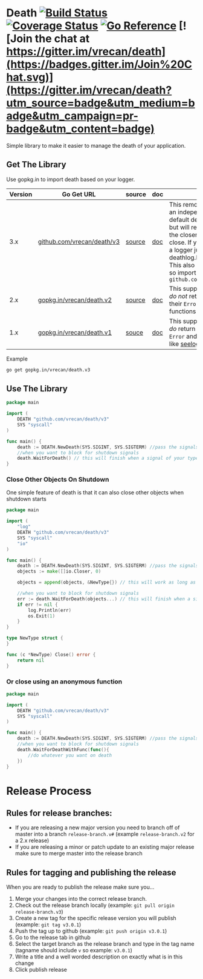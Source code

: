 # Death [![Build Status](https://travis-ci.org/vrecan/death.svg?branch=master)](https://travis-ci.org/vrecan/death) [![Coverage Status](https://coveralls.io/repos/github/vrecan/death/badge.svg?branch=master)](https://coveralls.io/github/vrecan/death?branch=master) [![Go Reference](https://pkg.go.dev/badge/github.com/vrecan/death/v3.svg)](https://pkg.go.dev/github.com/vrecan/death/v3) [![Join the chat at https://gitter.im/vrecan/death](https://badges.gitter.im/Join%20Chat.svg)](https://gitter.im/vrecan/death?utm_source=badge&utm_medium=badge&utm_campaign=pr-badge&utm_content=badge)

<p>Simple library to make it easier to manage the death of your application.</p>

## Get The Library

Use gopkg.in to import death based on your logger.

| Version | Go Get URL                                                                           | source                                                           | doc                                                  | Notes                                                                                                                                                                                                                                                                                                |
| ------- | ------------------------------------------------------------------------------------ | ---------------------------------------------------------------- | ---------------------------------------------------- | ---------------------------------------------------------------------------------------------------------------------------------------------------------------------------------------------------------------------------------------------------------------------------------------------------- |
| 3.x     | [github.com/vrecan/death/v3](https://github.com/vrecan/death/tree/release-branch.v3) | [source](https://github.com/vrecan/death/tree/release-branch.v3) | [doc](https://pkg.go.dev/github.com/vrecan/death/v3) | This removes the need for an independent logger. By default death will not log but will return an error if all the closers do not properly close. If you want to provide a logger just satisfy the deathlog.Logger interface. This also uses go modules so import it as `github.com/vrecan/death/v3` |
| 2.x     | [gopkg.in/vrecan/death.v2](https://gopkg.in/vrecan/death.v2)                         | [source](https://github.com/vrecan/death/tree/v2.0)              | [doc](https://godoc.org/gopkg.in/vrecan/death.v2)    | This supports loggers who _do not_ return an error from their `Error` and `Warn` functions like [logrus](https://github.com/sirupsen/logrus)                                                                                                                                                         |
| 1.x     | [gopkg.in/vrecan/death.v1](https://gopkg.in/vrecan/death.v1)                         | [souce](https://github.com/vrecan/death/tree/v1.0)               | [doc](https://godoc.org/gopkg.in/vrecan/death.v1)    | This supports loggers who _do_ return an error from their `Error` and `Warn` functions like [seelog](https://github.com/cihub/seelog)                                                                                                                                                                |

Example

```bash
go get gopkg.in/vrecan/death.v3
```

## Use The Library

```go
package main

import (
	DEATH "github.com/vrecan/death/v3"
	SYS "syscall"
)

func main() {
	death := DEATH.NewDeath(SYS.SIGINT, SYS.SIGTERM) //pass the signals you want to end your application
	//when you want to block for shutdown signals
	death.WaitForDeath() // this will finish when a signal of your type is sent to your application
}
```

### Close Other Objects On Shutdown

<p>One simple feature of death is that it can also close other objects when shutdown starts</p>

```go
package main

import (
	"log"
	DEATH "github.com/vrecan/death/v3"
	SYS "syscall"
	"io"
)

func main() {
	death := DEATH.NewDeath(SYS.SIGINT, SYS.SIGTERM) //pass the signals you want to end your application
	objects := make([]io.Closer, 0)

	objects = append(objects, &NewType{}) // this will work as long as the type implements a Close method

	//when you want to block for shutdown signals
	err := death.WaitForDeath(objects...) // this will finish when a signal of your type is sent to your application
	if err != nil {
		log.Println(err)
		os.Exit(1)
	}
}

type NewType struct {
}

func (c *NewType) Close() error {
	return nil
}

```

### Or close using an anonymous function

```go
package main

import (
	DEATH "github.com/vrecan/death/v3"
	SYS "syscall"
)

func main() {
	death := DEATH.NewDeath(SYS.SIGINT, SYS.SIGTERM) //pass the signals you want to end your application
	//when you want to block for shutdown signals
	death.WaitForDeathWithFunc(func(){
		//do whatever you want on death
	})
}
```

# Release Process

## Rules for release branches:

- If you are releasing a new major version you need to branch off of master into a branch `release-branch.v#` (example `release-branch.v2` for a 2.x release)
- If you are releasing a minor or patch update to an existing major release make sure to merge master into the release branch

## Rules for tagging and publishing the release

When you are ready to publish the release make sure you...

1. Merge your changes into the correct release branch.
2. Check out the release branch locally (example: `git pull origin release-branch.v3`)
3. Create a new tag for the specific release version you will publish (example: `git tag v3.0.1`)
4. Push the tag up to github (example: `git push origin v3.0.1`)
5. Go to the release tab in github
6. Select the target branch as the release branch and type in the tag name (tagname should include `v` so example: `v3.0.1`)
7. Write a title and a well worded description on exactly what is in this change
8. Click publish release
